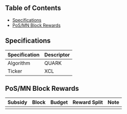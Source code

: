 ## Table of Contents
- [Specifications](#specifications)
- [PoS/MN Block Rewards](#pos/mn-block-rewards)

<a name="specifications"></a>
## Specifications

| Specification         | Descriptor                              |
|-----------------------|-----------------------------------------|
| Algorithm             | QUARK                                   |
| Ticker                | XCL                                     |


<a name="pos/mn-block-rewards"></a>
## PoS/MN Block Rewards

| Subsidy | Block           | Budget | Reward Split   | Note          |
|---------|-----------------|--------|----------------|---------------|
|         |                 |        |                |               |
